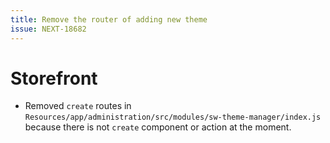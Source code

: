 ```yaml
---
title: Remove the router of adding new theme
issue: NEXT-18682
---
```

# Storefront
* Removed `create` routes in `Resources/app/administration/src/modules/sw-theme-manager/index.js` because there is not `create` component or action at the moment.
